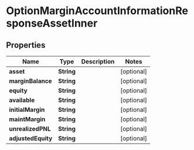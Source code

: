 

# OptionMarginAccountInformationResponseAssetInner


## Properties

| Name | Type | Description | Notes |
|------------ | ------------- | ------------- | -------------|
|**asset** | **String** |  |  [optional] |
|**marginBalance** | **String** |  |  [optional] |
|**equity** | **String** |  |  [optional] |
|**available** | **String** |  |  [optional] |
|**initialMargin** | **String** |  |  [optional] |
|**maintMargin** | **String** |  |  [optional] |
|**unrealizedPNL** | **String** |  |  [optional] |
|**adjustedEquity** | **String** |  |  [optional] |



